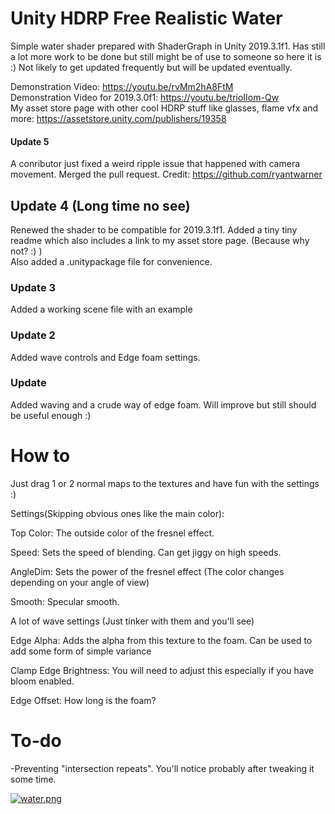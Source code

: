 # Unity HDRP Free Realistic Water
Simple water shader prepared with ShaderGraph in Unity 2019.3.1f1. Has still a lot more work to be done but still might be of use to someone so here it is :) Not likely to get updated frequently but will be updated eventually.

Demonstration Video: https://youtu.be/rvMm2hA8FtM  
Demonstration Video for 2019.3.0f1: https://youtu.be/trioIIom-Qw  
My asset store page with other cool HDRP stuff like glasses, flame vfx and more: https://assetstore.unity.com/publishers/19358

#### Update 5
A conributor just fixed a weird ripple issue that happened with camera movement. Merged the pull request.
Credit: https://github.com/ryantwarner

## Update 4 (Long time no see)
Renewed the shader to be compatible for 2019.3.1f1. Added a tiny tiny readme which also includes a link to my asset store page. (Because why not? :) )  
Also added a .unitypackage file for convenience.

### Update 3
Added a working scene file with an example

### Update 2
Added wave controls and Edge foam settings.

### Update
Added waving and a crude way of edge foam. Will improve but still should be useful enough :)

# How to
Just drag 1 or 2 normal maps to the textures and have fun with the settings :)

Settings(Skipping obvious ones like the main color):

Top Color: The outside color of the fresnel effect.

Speed: Sets the speed of blending. Can get jiggy on high speeds.

AngleDim: Sets the power of the fresnel effect (The color changes depending on your angle of view)

Smooth: Specular smooth.

A lot of wave settings (Just tinker with them and you'll see)


Edge Alpha: Adds the alpha from this texture to the foam. Can be used to add some form of simple variance

Clamp Edge Brightness: You will need to adjust this especially if you have bloom enabled.

Edge Offset: How long is the foam?

# To-do

-Preventing "intersection repeats". You'll notice probably after tweaking it some time.

[![water.png](https://i.postimg.cc/kX1tZCkK/water.png)](https://postimg.cc/GHD28W3m)

